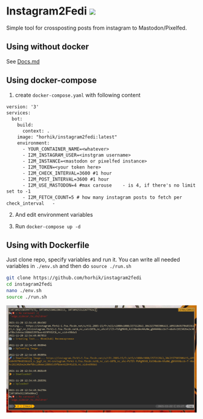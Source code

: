 # Instagram2Fedi <span><img width="50px" src="https://upload.wikimedia.org/wikipedia/commons/9/93/Fediverse_logo_proposal.svg"></span>

Simple tool for crossposting posts from instagram to Mastodon/Pixelfed.

## Using without docker
See [Docs.md](./Docs.md)

## Using docker-compose

1. create `docker-compose.yaml` with following content
``` 
version: '3'
services:
  bot:
    build:
      context: .
    image: "horhik/instagram2fedi:latest"
    environment:
      - YOUR_CONTAINER_NAME=<whatever>
      - I2M_INSTAGRAM_USER=<instgram username>
      - I2M_INSTANCE=<mastodon or pixelfed instance>
      - I2M_TOKEN=<your token here>
      - I2M_CHECK_INTERVAL=3600 #1 hour    
      - I2M_POST_INTERVAL=3600 #1 hour   
      - I2M_USE_MASTODON=4 #max carouse    - is 4, if there's no limit set to -1
      - I2M_FETCH_COUNT=5 # how many instagram posts to fetch per check_interval   -
```

2. And edit environment variables

3. Run `docker-compose up -d`


## Using with Dockerfile

Just clone repo, specify variables and run it.
You can write all needed variables in `./env.sh` and then do `source ./run.sh`

``` bash
git clone https://github.com/horhik/instagram2fedi
cd instagram2fedi
nano ./env.sh
source ./run.sh
```


![screenshot](./img.png)



